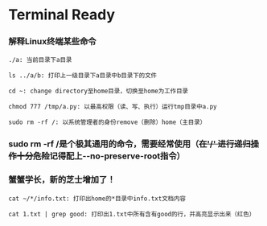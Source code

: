 # Terminal Ready

###  解释Linux终端某些命令

```Linux命令行
./a: 当前目录下a目录

ls ../a/b: 打印上一级目录下a目录中b目录下的文件

cd ~: change directory至home目录，切换至home为工作目录

chmod 777 /tmp/a.py: 以最高权限（读、写、执行）运行tmp目录中a.py

sudo rm -rf /: 以系统管理者的身份remove（删除）home（主目录）
```

### sudo rm -rf /是个极其通用的命令，需要经常使用（~~在'/' 进行递归操作十分危险~~记得配上--no-preserve-root指令）

### 蟹蟹学长，新的芝士增加了！

```Linux命令行
cat ~/*/info.txt: 打印出home的*目录中info.txt文档内容

cat 1.txt | grep good: 打印出1.txt中所有含有good的行，并高亮显示出来（红色）
```


